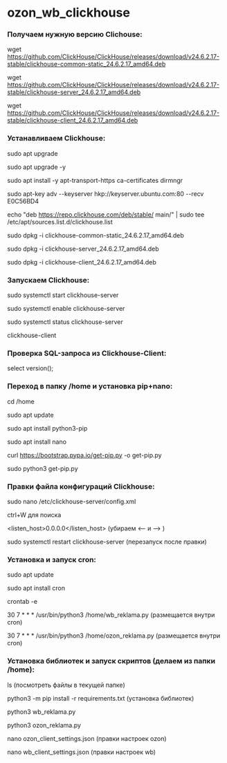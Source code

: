 # ozon_wb_clickhouse

### Получаем нужную версию Clichouse:
wget https://github.com/ClickHouse/ClickHouse/releases/download/v24.6.2.17-stable/clickhouse-common-static_24.6.2.17_amd64.deb

wget https://github.com/ClickHouse/ClickHouse/releases/download/v24.6.2.17-stable/clickhouse-server_24.6.2.17_amd64.deb

wget https://github.com/ClickHouse/ClickHouse/releases/download/v24.6.2.17-stable/clickhouse-client_24.6.2.17_amd64.deb

### Устанавливаем Clickhouse:
sudo apt upgrade

sudo apt upgrade -y

sudo apt install -y apt-transport-https ca-certificates dirmngr

sudo apt-key adv --keyserver hkp://keyserver.ubuntu.com:80 --recv E0C56BD4

echo "deb https://repo.clickhouse.com/deb/stable/ main/" | sudo tee /etc/apt/sources.list.d/clickhouse.list

sudo dpkg -i clickhouse-common-static_24.6.2.17_amd64.deb

sudo dpkg -i clickhouse-server_24.6.2.17_amd64.deb 

sudo dpkg -i clickhouse-client_24.6.2.17_amd64.deb


### Запускаем Clickhouse:
sudo systemctl start clickhouse-server

sudo systemctl enable clickhouse-server

sudo systemctl status clickhouse-server

clickhouse-client

### Проверка SQL-запроса из Clickhouse-Client:
select version();

### Переход в папку /home и установка pip+nano:
cd /home

sudo apt update

sudo apt install python3-pip

sudo apt install nano

curl https://bootstrap.pypa.io/get-pip.py -o get-pip.py

sudo python3 get-pip.py

### Правки файла конфигураций Clickhouse:
sudo nano /etc/clickhouse-server/config.xml

ctrl+W для поиска

<listen_host>0.0.0.0</listen_host>  (убираем <--  и --> )

sudo systemctl restart clickhouse-server (перезапуск после правки)

### Установка и запуск cron:
sudo apt update 

sudo apt install cron

crontab -e

30 7 * * * /usr/bin/python3 /home/wb_reklama.py (размещается внутри cron)

30 7 * * * /usr/bin/python3 /home/ozon_reklama.py (размещается внутри cron)

### Установка библиотек и запуск скриптов (делаем из папки /home):
ls (посмотреть файлы в текущей папке)

python3 -m pip install -r requirements.txt (установка библиотек)

python3 wb_reklama.py

python3 ozon_reklama.py

nano ozon_client_settings.json (правки настроек ozon)

nano wb_client_settings.json (правки настроек wb)
